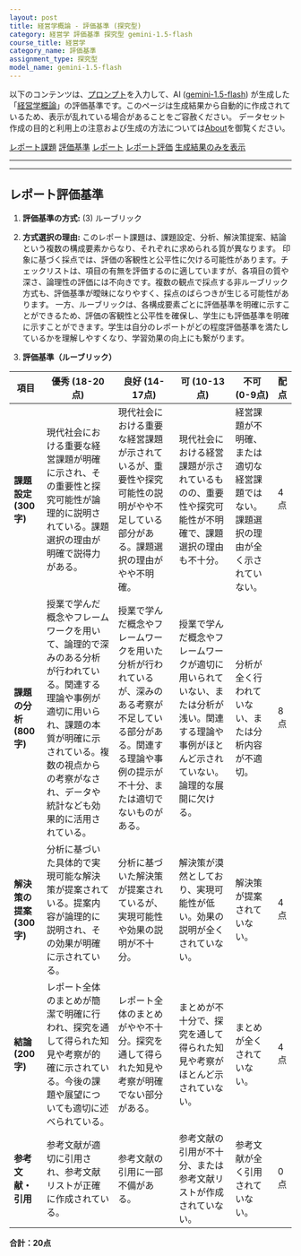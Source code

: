 ```yaml
---
layout: post
title: 経営学概論 - 評価基準 (探究型)
category: 経営学 評価基準 探究型 gemini-1.5-flash
course_title: 経営学
category_name: 評価基準
assignment_type: 探究型
model_name: gemini-1.5-flash
---
```


以下のコンテンツは、[プロンプト](http://127.0.0.1:8000/generated/経営学/gemini-1.5-flash/prompt_評価基準-探究型.md)を入力して、AI ([gemini-1.5-flash](contents/gemini-1.5-flash)) が生成した「[経営学概論](/contents/経営学/)」の評価基準です。このページは生成結果から自動的に作成されているため、表示が乱れている場合があることをご容赦ください。
データセット作成の目的と利用上の注意および生成の方法については[About](/About)を御覧ください。

[レポート課題](../レポート課題-探究型)
[評価基準](../評価基準-探究型)
[レポート](../レポート-探究型)
[レポート評価](../レポート評価-探究型)
[生成結果のみを表示](http://127.0.0.1:8000/generated/経営学/gemini-1.5-flash/評価基準-探究型.md)
  

***
***
  
## レポート評価基準

1. **評価基準の方式:** (3) ルーブリック

2. **方式選択の理由:** このレポート課題は、課題設定、分析、解決策提案、結論という複数の構成要素からなり、それぞれに求められる質が異なります。  印象に基づく採点では、評価の客観性と公平性に欠ける可能性があります。チェックリストは、項目の有無を評価するのに適していますが、各項目の質や深さ、論理性の評価には不向きです。複数の観点で採点する非ルーブリック方式も、評価基準が曖昧になりやすく、採点のばらつきが生じる可能性があります。  一方、ルーブリックは、各構成要素ごとに評価基準を明確に示すことができるため、評価の客観性と公平性を確保し、学生にも評価基準を明確に示すことができます。学生は自分のレポートがどの程度評価基準を満たしているかを理解しやすくなり、学習効果の向上にも繋がります。


3. **評価基準（ルーブリック）**

| 項目 | 優秀 (18-20点) | 良好 (14-17点) | 可 (10-13点) | 不可 (0-9点) | 配点 |
|---|---|---|---|---|---|
| **課題設定 (300字)** | 現代社会における重要な経営課題が明確に示され、その重要性と探究可能性が論理的に説明されている。課題選択の理由が明確で説得力がある。 | 現代社会における重要な経営課題が示されているが、重要性や探究可能性の説明がやや不足している部分がある。課題選択の理由がやや不明確。 | 現代社会における経営課題が示されているものの、重要性や探究可能性が不明確で、課題選択の理由も不十分。 | 経営課題が不明確、または適切な経営課題ではない。課題選択の理由が全く示されていない。 | 4点 |
| **課題の分析 (800字)** | 授業で学んだ概念やフレームワークを用いて、論理的で深みのある分析が行われている。関連する理論や事例が適切に用いられ、課題の本質が明確に示されている。複数の視点からの考察がなされ、データや統計なども効果的に活用されている。 | 授業で学んだ概念やフレームワークを用いた分析が行われているが、深みのある考察が不足している部分がある。関連する理論や事例の提示が不十分、または適切でないものがある。 | 授業で学んだ概念やフレームワークが適切に用いられていない、または分析が浅い。関連する理論や事例がほとんど示されていない。論理的な展開に欠ける。 | 分析が全く行われていない、または分析内容が不適切。 | 8点 |
| **解決策の提案 (300字)** | 分析に基づいた具体的で実現可能な解決策が提案されている。提案内容が論理的に説明され、その効果が明確に示されている。 | 分析に基づいた解決策が提案されているが、実現可能性や効果の説明が不十分。 | 解決策が漠然としており、実現可能性が低い。効果の説明が全くされていない。 | 解決策が提案されていない。 | 4点 |
| **結論 (200字)** | レポート全体のまとめが簡潔で明確に行われ、探究を通して得られた知見や考察が的確に示されている。今後の課題や展望についても適切に述べられている。 | レポート全体のまとめがやや不十分。探究を通して得られた知見や考察が明確でない部分がある。 | まとめが不十分で、探究を通して得られた知見や考察がほとんど示されていない。 | まとめが全くされていない。 | 4点 |
| **参考文献・引用** | 参考文献が適切に引用され、参考文献リストが正確に作成されている。 | 参考文献の引用に一部不備がある。 | 参考文献の引用が不十分、または参考文献リストが作成されていない。 | 参考文献が全く引用されていない。 | 0点 |


**合計：20点**
